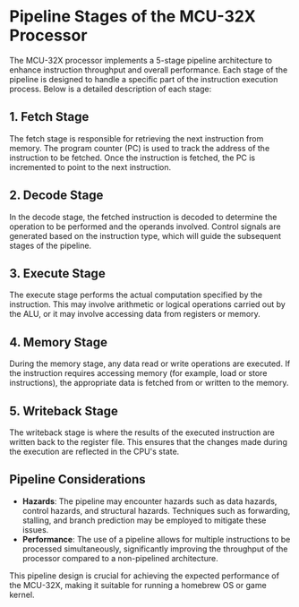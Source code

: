 # Pipeline Stages of the MCU-32X Processor

The MCU-32X processor implements a 5-stage pipeline architecture to enhance instruction throughput and overall performance. Each stage of the pipeline is designed to handle a specific part of the instruction execution process. Below is a detailed description of each stage:

## 1. Fetch Stage
The fetch stage is responsible for retrieving the next instruction from memory. The program counter (PC) is used to track the address of the instruction to be fetched. Once the instruction is fetched, the PC is incremented to point to the next instruction.

## 2. Decode Stage
In the decode stage, the fetched instruction is decoded to determine the operation to be performed and the operands involved. Control signals are generated based on the instruction type, which will guide the subsequent stages of the pipeline.

## 3. Execute Stage
The execute stage performs the actual computation specified by the instruction. This may involve arithmetic or logical operations carried out by the ALU, or it may involve accessing data from registers or memory.

## 4. Memory Stage
During the memory stage, any data read or write operations are executed. If the instruction requires accessing memory (for example, load or store instructions), the appropriate data is fetched from or written to the memory.

## 5. Writeback Stage
The writeback stage is where the results of the executed instruction are written back to the register file. This ensures that the changes made during the execution are reflected in the CPU's state.

## Pipeline Considerations
- **Hazards**: The pipeline may encounter hazards such as data hazards, control hazards, and structural hazards. Techniques such as forwarding, stalling, and branch prediction may be employed to mitigate these issues.
- **Performance**: The use of a pipeline allows for multiple instructions to be processed simultaneously, significantly improving the throughput of the processor compared to a non-pipelined architecture.

This pipeline design is crucial for achieving the expected performance of the MCU-32X, making it suitable for running a homebrew OS or game kernel.